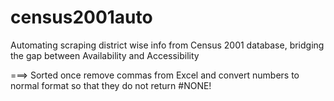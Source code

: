 # census2001auto
Automating scraping district wise info from Census 2001 database, bridging the gap between Availability and Accessibility 

===> Sorted once remove commas from Excel and convert numbers to normal format so that they do not return #NONE!
